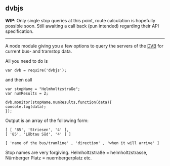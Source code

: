## dvbjs

**WIP**: Only single stop queries at this point, route calculation is hopefully possible soon. Still awaiting a call back (pun intended) regarding their API specification.

---

A node module giving you a few options to query the servers of the [DVB](http://dvb.de) for current bus- and tramstop data.

All you need to do is

```
var dvb = require('dvbjs');
````

and then call 

```
var stopName = "Helmholtzstraße";
var numResults = 2;

dvb.monitor(stopName,numResults,function(data){
console.log(data);
});
```

Output is an array of the following form:

```
[ [ '85', 'Striesen', '4' ], 
[ '85', 'Löbtau Süd', '4' ] ]
```

```
[ 'name of the bus/tramline' , 'direction' , 'when it will arrive' ]
```
Stop names are very forgiving. Helmholtzstraße = helmholtzstrasse, Nürnberger Platz = nuernbergerplatz etc.
